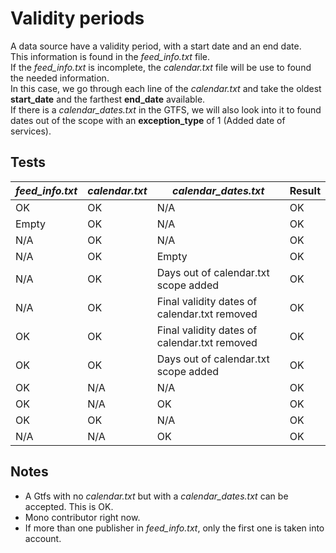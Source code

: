 # Validity periods
A data source have a validity period, with a start date and an end date.  
This information is found in the *feed_info.txt* file.   
If the *feed_info.txt* is incomplete, the *calendar.txt* file will be use to found the needed information.  
In this case, we go through each line of the *calendar.txt* and take the oldest **start_date** and the farthest **end_date** available.  
If there is a *calendar_dates.txt* in the GTFS, we will also look into it to found dates out of the scope with an **exception_type** of 1 (Added date of services).  

## Tests

| *feed_info.txt*  | *calendar.txt* | *calendar_dates.txt* | Result |
|----|---|---|---|
| OK | OK | N/A | OK |
| Empty | OK | N/A | OK |
| N/A | OK | N/A | OK |
| N/A | OK | Empty | OK |
| N/A | OK | Days out of calendar.txt scope added | OK |
| N/A | OK | Final validity dates of calendar.txt removed | OK |
| OK  | OK | Final validity dates of calendar.txt removed  | OK |
| OK  | OK | Days out of calendar.txt scope added | OK |
| OK | N/A | N/A | OK |
| OK | N/A | OK | OK | 
| OK | OK | N/A | OK |
| N/A | N/A | OK | OK |




## Notes
* A Gtfs with no *calendar.txt* but with a *calendar_dates.txt* can be accepted. This is OK.
* Mono contributor right now.
* If more than one publisher in *feed_info.txt*, only the first one is taken into account.
